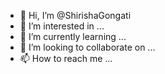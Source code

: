- 👋 Hi, I’m @ShirishaGongati
- 👀 I’m interested in ...
- 🌱 I’m currently learning ...
- 💞️ I’m looking to collaborate on ...
- 📫 How to reach me ...

<!---
ShirishaGongati/ShirishaGongati is a ✨ special ✨ repository because its `README.md` (this file) appears on your GitHub profile.
You can click the Preview link to take a look at your changes.
--->
